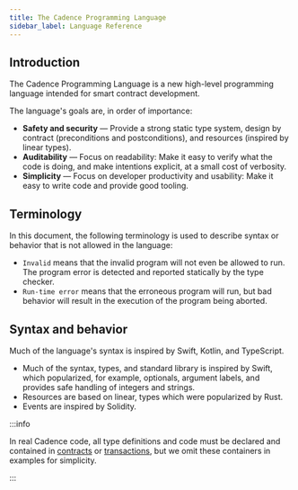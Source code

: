 ```yaml
---
title: The Cadence Programming Language
sidebar_label: Language Reference
---
```


## Introduction

The Cadence Programming Language is a new high-level programming language intended for smart contract development.

The language's goals are, in order of importance:

- **Safety and security** — Provide a strong static type system, design by contract (preconditions and postconditions), and resources (inspired by linear types).
- **Auditability** — Focus on readability: Make it easy to verify what the code is doing, and make intentions explicit, at a small cost of verbosity.
- **Simplicity** — Focus on developer productivity and usability: Make it easy to write code and provide good tooling.

## Terminology

In this document, the following terminology is used to describe syntax or behavior that is not allowed in the language:

- `Invalid` means that the invalid program will not even be allowed to run. The program error is detected and reported statically by the type checker.
- `Run-time error` means that the erroneous program will run, but bad behavior will result in the execution of the program being aborted.

## Syntax and behavior

Much of the language's syntax is inspired by Swift, Kotlin, and TypeScript.

- Much of the syntax, types, and standard library is inspired by Swift, which popularized, for example,  optionals, argument labels, and provides safe handling of integers and strings.
- Resources are based on linear, types which were popularized by Rust.
- Events are inspired by Solidity.

:::info

In real Cadence code, all type definitions and code must be declared and contained in [contracts] or [transactions], but we omit these containers in examples for simplicity.

:::

<!-- Relative links. Will not render on the page -->

[contracts]: ./contracts.mdx
[transactions]: ./transactions.md
